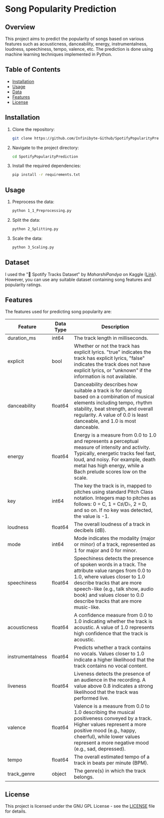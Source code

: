 # Song Popularity Prediction

## Overview

This project aims to predict the popularity of songs based on various features such as acousticness, danceability, energy, instrumentalness, loudness, speechiness, tempo, valence, etc. The prediction is done using machine learning techniques implemented in Python.

## Table of Contents

- [Installation](#installation)
- [Usage](#usage)
- [Data](#dataset)
- [Features](#features)
- [License](#license)

## Installation

1. Clone the repository:

    ```bash
    git clone https://github.com/Infinibyte-Github/SpotifyPopularityPrediction.git
    ```

2. Navigate to the project directory:

    ```bash
    cd SpotifyPopularityPrediction
    ```

3. Install the required dependencies:

    ```bash
    pip install -r requirements.txt
    ```

## Usage

1. Preprocess the data:

    ```bash
    python 1_1_Preprocessing.py
    ```

2. Split the data:

    ```bash
    python 2_Splitting.py
    ```

3. Scale the data:

    ```bash
    python 3_Scaling.py
    ```

## Dataset

I used the "🎹 Spotify Tracks Dataset" by *MaharshiPandya* on Kaggle ([Link](https://www.kaggle.com/datasets/maharshipandya/-spotify-tracks-dataset)). However, you can use any suitable dataset containing song features and popularity ratings.

## Features

The features used for predicting song popularity are:

| Feature          | Data Type | Description                                                                                                                                                                                                                                                                    |
|------------------|-----------|--------------------------------------------------------------------------------------------------------------------------------------------------------------------------------------------------------------------------------------------------------------------------------|
| duration_ms      | int64     | The track length in milliseconds.                                                                                                                                                                                                                                              |
| explicit         | bool      | Whether or not the track has explicit lyrics. "true" indicates the track has explicit lyrics, "false" indicates the track does not have explicit lyrics, or "unknown" if the information is not available.                                                                     |
| danceability     | float64   | Danceability describes how suitable a track is for dancing based on a combination of musical elements including tempo, rhythm stability, beat strength, and overall regularity. A value of 0.0 is least danceable, and 1.0 is most danceable.                                  |
| energy           | float64   | Energy is a measure from 0.0 to 1.0 and represents a perceptual measure of intensity and activity. Typically, energetic tracks feel fast, loud, and noisy. For example, death metal has high energy, while a Bach prelude scores low on the scale.                             |
| key              | int64     | The key the track is in, mapped to pitches using standard Pitch Class notation. Integers map to pitches as follows: 0 = C, 1 = C♯/D♭, 2 = D, and so on. If no key was detected, the value is -1.                                                                               |
| loudness         | float64   | The overall loudness of a track in decibels (dB).                                                                                                                                                                                                                              |
| mode             | int64     | Mode indicates the modality (major or minor) of a track, represented as 1 for major and 0 for minor.                                                                                                                                                                           |
| speechiness      | float64   | Speechiness detects the presence of spoken words in a track. The attribute value ranges from 0.0 to 1.0, where values closer to 1.0 describe tracks that are more speech-like (e.g., talk show, audio book) and values closer to 0.0 describe tracks that are more music-like. |
| acousticness     | float64   | A confidence measure from 0.0 to 1.0 indicating whether the track is acoustic. A value of 1.0 represents high confidence that the track is acoustic.                                                                                                                           |
| instrumentalness | float64   | Predicts whether a track contains no vocals. Values closer to 1.0 indicate a higher likelihood that the track contains no vocal content.                                                                                                                                       |
| liveness         | float64   | Liveness detects the presence of an audience in the recording. A value above 0.8 indicates a strong likelihood that the track was performed live.                                                                                                                              |
| valence          | float64   | Valence is a measure from 0.0 to 1.0 describing the musical positiveness conveyed by a track. Higher values represent a more positive mood (e.g., happy, cheerful), while lower values represent a more negative mood (e.g., sad, depressed).                                  |
| tempo            | float64   | The overall estimated tempo of a track in beats per minute (BPM).                                                                                                                                                                                                              |
| track_genre      | object    | The genre(s) in which the track belongs.                                                                                                                                                                                                                                       |


## License

This project is licensed under the GNU GPL License - see the [LICENSE](LICENSE) file for details.
